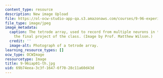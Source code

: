 ```yaml
---
content_type: resource
description: New image Upload
file: https://ol-ocw-studio-app-qa.s3.amazonaws.com/courses/9-96-experimental-methods-of-adjustable-tetrode-array-neurophysiology-january-iap-2001/69b74eea3c3f16476f7028c11a60d43d_9-96iap01-th.jpg
file_type: image/jpeg
image_metadata:
  caption: The tetrode array, used to record from multiple neurons in the brain, is
    the final project of the class. (Image by Prof. Matthew Wilson.)
  credit: ''
  image-alt: Photograph of a tetrode array.
learning_resource_types: []
ocw_type: OCWImage
resourcetype: Image
title: 9-96iap01-th.jpg
uid: 69b74eea-3c3f-1647-6f70-28c11a60d43d
---
```

